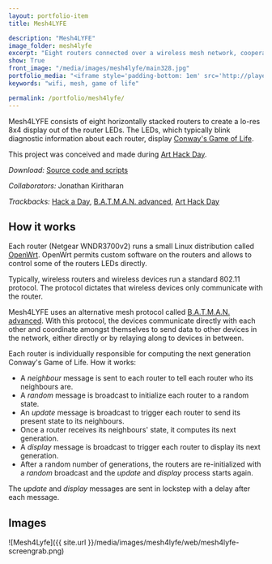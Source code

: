```yaml
---
layout: portfolio-item
title: Mesh4LYFE

description: "Mesh4LYFE"
image_folder: mesh4lyfe
excerpt: "Eight routers connected over a wireless mesh network, cooperating to blink Conway's Game of Life in realtime"
show: True
front_image: "/media/images/mesh4lyfe/main328.jpg"
portfolio_media: "<iframe style='padding-bottom: 1em' src='http://player.vimeo.com/video/35936030?title=0&amp;byline=0&amp;portrait=0' width='640' height='360' frameborder='0' webkitAllowFullScreen allowFullScreen></iframe>"
keywords: "wifi, mesh, game of life"

permalink: /portfolio/mesh4lyfe/
---
```


Mesh4LYFE consists of eight horizontally stacked routers to create a lo-res 8x4 display out of the router LEDs. The LEDs, which typically blink diagnostic information about each router, display [Conway's Game of Life](http://en.wikipedia.org/wiki/Conway%27s_Game_of_Life).

This project was conceived and made during [Art Hack Day](http://arthackday.net/319scholes/).

*Download:* [Source code and scripts](https://github.com/boxysean/Mesh4LYFE)

*Collaborators:* Jonathan Kiritharan

*Trackbacks:* [Hack a Day](http://hackaday.com/2012/02/04/using-routers-as-displays/), [B.A.T.M.A.N. advanced](http://www.open-mesh.org/wiki/open-mesh/2012-02-09-batman-adv-powers-game-of-life), [Art Hack Day](http://arthackday.net/project/5/)

How it works
------------

Each router (Netgear WNDR3700v2) runs a small Linux distribution called [OpenWrt](http://www.openwrt.org). OpenWrt permits custom software on the routers and allows to control some of the routers LEDs directly.

Typically, wireless routers and wireless devices run a standard 802.11 protocol. The protocol dictates that wireless devices only communicate with the router.

Mesh4LYFE uses an alternative mesh protocol called [B.A.T.M.A.N. advanced](http://www.open-mesh.org/wiki/batman-adv). With this protocol, the devices communicate directly with each other and coordinate amongst themselves to send data to other devices in the network, either directly or by relaying along to devices in between.

Each router is individually responsible for computing the next generation Conway's Game of Life. How it works:

- A *neighbour* message is sent to each router to tell each router who its neighbours are.
- A *random* message is broadcast to initialize each router to a random state. 
- An *update* message is broadcast to trigger each router to send its present state to its neighbours.
- Once a router receives its neighbours' state, it computes its next generation.
- A *display* message is broadcast to trigger each router to display its next generation.
- After a random number of generations, the routers are re-initialized with a *random* broadcast and the *update* and *display* process starts again.

The *update* and *display* messages are sent in lockstep with a delay after each message.

Images
------

![Mesh4Lyfe]({{ site.url }}/media/images/mesh4lyfe/web/mesh4lyfe-screengrab.png)
